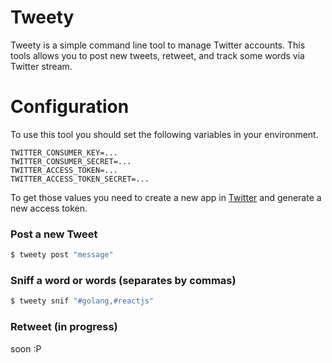 # Tweety

Tweety is a simple command line tool to manage Twitter accounts. This tools allows you to
post new tweets, retweet, and track some words via Twitter stream.

# Configuration

To use this tool you should set the following variables in your environment.
```
TWITTER_CONSUMER_KEY=...
TWITTER_CONSUMER_SECRET=...
TWITTER_ACCESS_TOKEN=...
TWITTER_ACCESS_TOKEN_SECRET=...
```

To get those values you need to create a new app in [Twitter](https://apps.twitter.com/) and generate a new access token.
### Post a new Tweet

```sh
$ tweety post "message"
```

### Sniff a word or words (separates by commas)

```sh
$ tweety snif "#golang,#reactjs"
```

### Retweet (in progress)

soon :P
